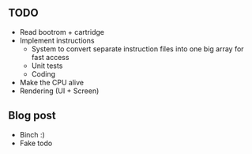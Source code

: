 ## TODO
- Read bootrom + cartridge 
- Implement instructions
    - System to convert separate instruction files into one big array for fast access
    - Unit tests
    - Coding
- Make the CPU alive
- Rendering (UI + Screen)

## Blog post
- Binch :)
- Fake todo
